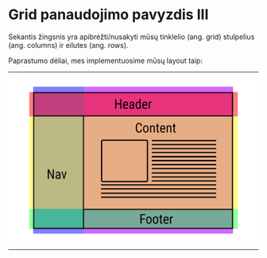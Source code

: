 # Grid panaudojimo pavyzdis III

Sekantis žingsnis yra apibrėžti/nusakyti mūsų tinklelio (ang. grid) stulpelius (ang. columns) ir eilutes (ang. rows).

Paprastumo dėliai, mes implementuosime mūsų layout taip:

---

![Example layout 2](./image/simplifiedexamplelayout.png)

---